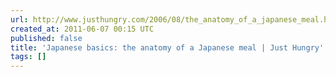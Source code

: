 ```yaml
---
url: http://www.justhungry.com/2006/08/the_anatomy_of_a_japanese_meal.html
created_at: 2011-06-07 00:15 UTC
published: false
title: 'Japanese basics: the anatomy of a Japanese meal | Just Hungry'
tags: []
---
```



